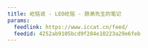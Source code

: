 ```yaml
---
title: 屹铭说 - LEO屹铭 - 朕弟先生的笔记
params:
  feedlink: https://www.iccat.cn/feed/
  feedid: 4252ab9105bcd9f284e10223a29e6feb
---
```

